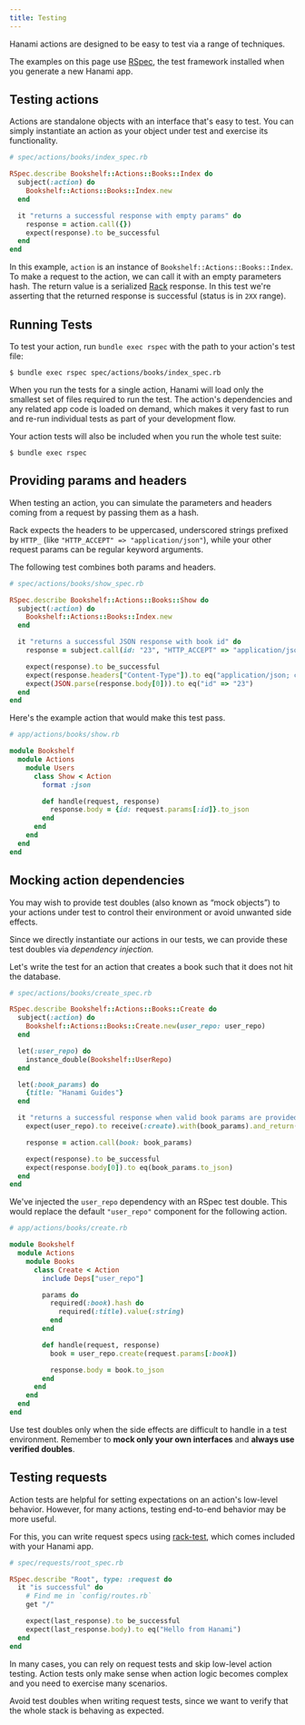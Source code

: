 ```yaml
---
title: Testing
---
```


Hanami actions are designed to be easy to test via a range of techniques.

The examples on this page use [RSpec](http://rspec.info), the test framework installed when you generate a new Hanami app.

## Testing actions

Actions are standalone objects with an interface that's easy to test. You can simply instantiate an action as your object under test and exercise its functionality.

```ruby
# spec/actions/books/index_spec.rb

RSpec.describe Bookshelf::Actions::Books::Index do
  subject(:action) do
    Bookshelf::Actions::Books::Index.new
  end

  it "returns a successful response with empty params" do
    response = action.call({})
    expect(response).to be_successful
  end
end
```

In this example, `action` is an instance of `Bookshelf::Actions::Books::Index`. To make a request to the action, we can call it with an empty parameters hash. The return value is a serialized [Rack] response. In this test we're asserting that the returned response is successful (status is in `2XX` range).

[rack]: https://github.com/rack/rack

## Running Tests

To test your action, run `bundle exec rspec` with the path to your action's test file:

```shell
$ bundle exec rspec spec/actions/books/index_spec.rb
```

When you run the tests for a single action, Hanami will load only the smallest set of files required to run the test. The action's dependencies and any related app code is loaded on demand, which makes it very fast to run and re-run individual tests as part of your development flow.

Your action tests will also be included when you run the whole test suite:

```shell
$ bundle exec rspec
```

## Providing params and headers

When testing an action, you can simulate the parameters and headers coming from a request by passing them as a hash.

Rack expects the headers to be uppercased, underscored strings prefixed by `HTTP_` (like `"HTTP_ACCEPT" => "application/json"`), while your other request params can be regular keyword arguments.

The following test combines both params and headers.

```ruby
# spec/actions/books/show_spec.rb

RSpec.describe Bookshelf::Actions::Books::Show do
  subject(:action) do
    Bookshelf::Actions::Books::Index.new
  end

  it "returns a successful JSON response with book id" do
    response = subject.call(id: "23", "HTTP_ACCEPT" => "application/json")

    expect(response).to be_successful
    expect(response.headers["Content-Type"]).to eq("application/json; charset=utf-8")
    expect(JSON.parse(response.body[0])).to eq("id" => "23")
  end
end
```

Here's the example action that would make this test pass.

```ruby
# app/actions/books/show.rb

module Bookshelf
  module Actions
    module Users
      class Show < Action
        format :json

        def handle(request, response)
          response.body = {id: request.params[:id]}.to_json
        end
      end
    end
  end
end
```

## Mocking action dependencies

You may wish to provide test doubles (also known as “mock objects”) to your actions under test to control their environment or avoid unwanted side effects.

Since we directly instantiate our actions in our tests, we can provide these test doubles via _dependency injection._

Let's write the test for an action that creates a book such that it does not hit the database.

```ruby
# spec/actions/books/create_spec.rb

RSpec.describe Bookshelf::Actions::Books::Create do
  subject(:action) do
    Bookshelf::Actions::Books::Create.new(user_repo: user_repo)
  end

  let(:user_repo) do
    instance_double(Bookshelf::UserRepo)
  end

  let(:book_params) do
    {title: "Hanami Guides"}
  end

  it "returns a successful response when valid book params are provided" do
    expect(user_repo).to receive(:create).with(book_params).and_return(book_params)

    response = action.call(book: book_params)

    expect(response).to be_successful
    expect(response.body[0]).to eq(book_params.to_json)
  end
end
```

We've injected the `user_repo` dependency with an RSpec test double. This would replace the default `"user_repo"` component for the following action.


```ruby
# app/actions/books/create.rb

module Bookshelf
  module Actions
    module Books
      class Create < Action
        include Deps["user_repo"]

        params do
          required(:book).hash do
            required(:title).value(:string)
          end
        end

        def handle(request, response)
          book = user_repo.create(request.params[:book])

          response.body = book.to_json
        end
      end
    end
  end
end
```

<p class="warning">
Use test doubles only when the side effects are difficult to handle in a test environment. Remember to <strong>mock only your own interfaces</strong> and <strong>always use verified doubles</strong>.
</p>

## Testing requests

Action tests are helpful for setting expectations on an action's low-level behavior. However, for many actions, testing end-to-end behavior may be more useful.

For this, you can write request specs using [rack-test](https://github.com/rack/rack-test), which comes included with your Hanami app.

```ruby
# spec/requests/root_spec.rb

RSpec.describe "Root", type: :request do
  it "is successful" do
    # Find me in `config/routes.rb`
    get "/"

    expect(last_response).to be_successful
    expect(last_response.body).to eq("Hello from Hanami")
  end
end
```

<p class="notice">
In many cases, you can rely on request tests and skip low-level action testing. Action tests only make sense when action logic becomes complex and you need to exercise many scenarios.
</p>

<p class="notice">
Avoid test doubles when writing request tests, since we want to verify that the whole stack is behaving as expected.
</p>
